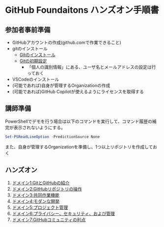 # GitHub Foundaitons ハンズオン手順書

## 参加者事前準備

- GitHubアカウントの作成(github.comで作業できること)
- gitのインストール
  - [Gitのインストール](https://git-scm.com/book/ja/v2/%E4%BD%BF%E3%81%84%E5%A7%8B%E3%82%81%E3%82%8B-Git%E3%81%AE%E3%82%A4%E3%83%B3%E3%82%B9%E3%83%88%E3%83%BC%E3%83%AB)
  - [Gitの初期設定](https://git-scm.com/book/ja/v2/%e4%bd%bf%e3%81%84%e5%a7%8b%e3%82%81%e3%82%8b-%e6%9c%80%e5%88%9d%e3%81%aeGit%e3%81%ae%e6%a7%8b%e6%88%90)
    - 「個人の識別情報」にある、ユーザ名とメールアドレスの設定は行っておく
- VSCodeのインストール
- (可能であれば)自身が管理するOrganizationの作成
- (可能であれば)GitHub Copilotが使えるようにライセンスを取得する

## 講師準備

PowerShellでデモを行う場合は以下のコマンドを実行して、コマンド履歴の補完が表示されないようにする。

```powershell
Set-PSReadLineOption -PredictionSource None
```

また、自身が管理するOrganizationを準備し、1つ以上リポジトリを作成しておく

## ハンズオン

1. [ドメイン1:GitとGitHubの紹介](./domain1/README.md)
2. [ドメイン2:GitHubリポジトリの操作](./domain2/README.md)
3. [ドメイン3:共同作業機能](./domain3/README.md)
4. [ドメイン4:モダンな開発](./domain4/README.md)
5. [ドメイン5:プロジェクト管理](./domain5/README.md)
6. [ドメイン6:プライバシー、セキュリティ、および管理](./domain6/README.md)
7. [ドメイン7:GitHubコミュニティの利点](./domain7/README.md)

